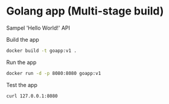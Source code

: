 # Golang app (Multi-stage build)

Sampel 'Hello World!' API

Build the app

```bash
docker build -t goapp:v1 .
```

Run the app

```bash
docker run -d -p 8080:8080 goapp:v1
```

Test the app

```bash
curl 127.0.0.1:8080
```

